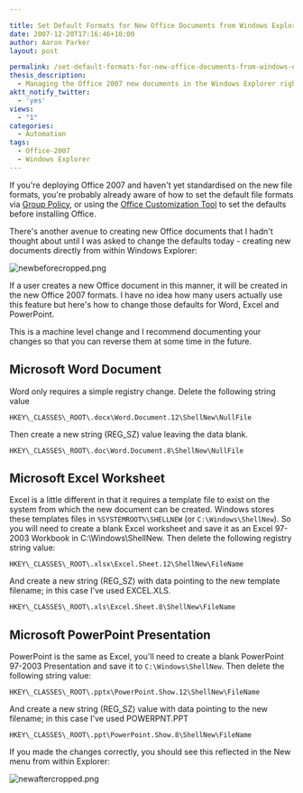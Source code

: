```yaml
---

title: Set Default Formats for New Office Documents from Windows Explorer
date: 2007-12-20T17:16:46+10:00
author: Aaron Parker
layout: post

permalink: /set-default-formats-for-new-office-documents-from-windows-explorer/
thesis_description:
  - Managing the Office 2007 new documents in the Windows Explorer right client/New menu
aktt_notify_twitter:
  - 'yes'
views:
  - "1"
categories:
  - Automation
tags:
  - Office-2007
  - Windows Explorer
---
```

If you're deploying Office 2007 and haven't yet standardised on the new file formats, you're probably already aware of how to set the default file formats via [Group Policy](http://technet2.microsoft.com/Office/en-us/library/07946c8e-9311-42a6-979b-5bc89afb7a661033.mspx?mfr=true), or using the [Office Customization Tool](http://technet2.microsoft.com/Office/en-us/library/9c14db60-b591-41f9-a94b-50627d2daa811033.mspx?mfr=true) to set the defaults before installing Office.

There's another avenue to creating new Office documents that I hadn't thought about until I was asked to change the defaults today - creating new documents directly from within Windows Explorer:

![newbeforecropped.png]({{site.baseurl}}/media/2007/12/newbeforecropped.png)

If a user creates a new Office document in this manner, it will be created in the new Office 2007 formats. I have no idea how many users actually use this feature but here's how to change those defaults for Word, Excel and PowerPoint.

This is a machine level change and I recommend documenting your changes so that you can reverse them at some time in the future.

## Microsoft Word Document

Word only requires a simple registry change. Delete the following string value

`HKEY\_CLASSES\_ROOT\.docx\Word.Document.12\ShellNew\NullFile`

Then create a new string (REG_SZ) value leaving the data blank.

`HKEY\_CLASSES\_ROOT\.doc\Word.Document.8\ShellNew\NullFile`

## Microsoft Excel Worksheet

Excel is a little different in that it requires a template file to exist on the system from which the new document can be created. Windows stores these templates files in `%SYSTEMROOT%\SHELLNEW` (or `C:\Windows\ShellNew`). So you will need to create a blank Excel worksheet and save it as an Excel 97-2003 Workbook in C:\Windows\ShellNew. Then delete the following registry string value:

`HKEY\_CLASSES\_ROOT\.xlsx\Excel.Sheet.12\ShellNew\FileName`

And create a new string (REG_SZ) with data pointing to the new template filename; in this case I've used EXCEL.XLS.

`HKEY\_CLASSES\_ROOT\.xls\Excel.Sheet.8\ShellNew\FileName`

## Microsoft PowerPoint Presentation

PowerPoint is the same as Excel, you'll need to create a blank PowerPoint 97-2003 Presentation and save it to `C:\Windows\ShellNew`. Then delete the following string value:

`HKEY\_CLASSES\_ROOT\.pptx\PowerPoint.Show.12\ShellNew\FileName`

And create a new string (REG_SZ) value with data pointing to the new filename; in this case I've used POWERPNT.PPT

`HKEY\_CLASSES\_ROOT\.ppt\PowerPoint.Show.8\ShellNew\FileName`

If you made the changes correctly, you should see this reflected in the New menu from within Explorer:

![newaftercropped.png]({{site.baseurl}}/media/2007/12/newaftercropped.png)
